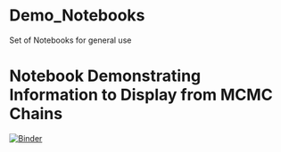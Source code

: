 # Demo_Notebooks
Set of Notebooks for general use

# Notebook Demonstrating Information to Display from MCMC Chains
[![Binder](https://mybinder.org/badge_logo.svg)](https://mybinder.org/v2/gh/DaveIreland/Demo_Notebooks.git/master)

